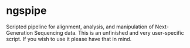 # ngspipe

Scripted pipeline for alignment, analysis, and manipulation of Next-Generation Sequencing data.
This is an unfinished and very user-specific script. If you wish to use it please have that in mind.
